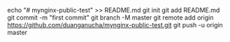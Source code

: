 echo "# mynginx-public-test" >> README.md
git init
git add README.md
git commit -m "first commit"
git branch -M master
git remote add origin https://github.com/duanganucha/mynginx-public-test.git
git push -u origin master
